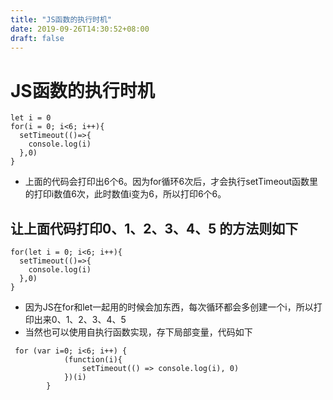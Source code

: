 ```yaml
---
title: "JS函数的执行时机"
date: 2019-09-26T14:30:52+08:00
draft: false
---
```


# JS函数的执行时机

```
let i = 0
for(i = 0; i<6; i++){
  setTimeout(()=>{
    console.log(i)
  },0)
}
```
- 上面的代码会打印出6个6。因为for循环6次后，才会执行setTimeout函数里的打印i数值6次，此时数值i变为6，所以打印6个6。

##  让上面代码打印0、1、2、3、4、5 的方法则如下
```
for(let i = 0; i<6; i++){
  setTimeout(()=>{
    console.log(i)
  },0)
}

```
- 因为JS在for和let一起用的时候会加东西，每次循环都会多创建一个i，所以打印出来0、1、2、3、4、5
- 当然也可以使用自执行函数实现，存下局部变量，代码如下
```
 for (var i=0; i<6; i++) {
	    	(function(i){
	        	setTimeout(() => console.log(i), 0)
	    	})(i)
	    }

```
  


